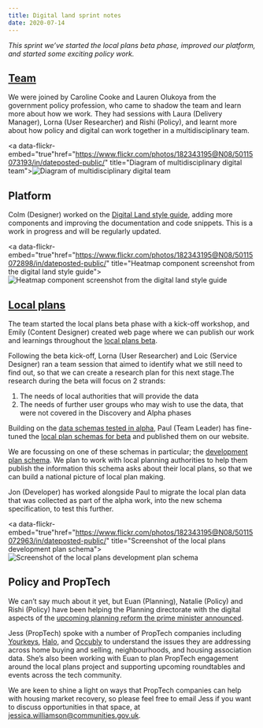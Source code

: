 ```yaml
---
title: Digital land sprint notes
date: 2020-07-14
---
```


_This sprint we’ve started the local plans beta phase, improved our platform, and started some exciting policy work._

## [Team](https://digital-land.github.io/about/)

We were joined by Caroline Cooke and Lauren Olukoya from the government policy profession, who came to shadow the team and learn more about how we work. They had sessions with Laura (Delivery Manager), Lorna (User Researcher) and Rishi (Policy), and learnt more about how policy and digital can work together in a multidisciplinary team.  

<a data-flickr-embed="true"href="https://www.flickr.com/photos/182343195@N08/50115073193/in/dateposted-public/" title="Diagram of multidisciplinary digital team"><img src="https://live.staticflickr.com/65535/50115073193_fcc3b6326c_c.jpg" alt="Diagram of multidisciplinary digital team"></a>

## Platform

Colm (Designer) worked on the [Digital Land style guide](http://digital-land-design.herokuapp.com/), adding more components and improving the documentation and code snippets. This is a work in progress and will be regularly updated.

<a data-flickr-embed="true"href="https://www.flickr.com/photos/182343195@N08/50115072898/in/dateposted-public/" title="Heatmap component screenshot from the digital land style guide"><img src="https://live.staticflickr.com/65535/50115072898_250ae68d35_c.jpg" alt="Heatmap component screenshot from the digital land style guide"></a>

## [Local plans](https://digital-land.github.io/project/local-plans/)

The team started the local plans beta phase with a kick-off workshop, and Emily (Content Designer) created web page where we can publish our work and learnings throughout the [local plans beta](https://digital-land.github.io/project/local-plans/beta/).

Following the beta kick-off, Lorna (User Researcher) and Loic (Service Designer) ran a team session that aimed to identify what we still need to find out, so that we can create a research plan for this next stage.The research during the beta will focus on 2 strands: 
1. The needs of local authorities that will provide the data
2. The needs of further user groups who may wish to use the data, that were not covered in the Discovery and Alpha phases

Building on the [data schemas tested in alpha](https://docs.google.com/spreadsheets/d/13mqs6lZy6SyO0xCKcIXtL71SnqnDAZ2hBj3RBpWP_DM/edit#gid=343807225), Paul (Team Leader) has fine-tuned the [local plan schemas for beta](https://digital-land.github.io/specification/dataset/local-plans/#schemas) and published them on our website. 

We are focussing on one of these schemas in particular; the [development plan schema](https://digital-land.github.io/specification/schema/development-plan). We plan to work with local planning authorities to help them publish the information this schema asks about their local plans, so that we can build a national picture of local plan making. 

Jon (Developer) has worked alongside Paul to migrate the local plan data that was collected as part of the alpha work, into the new schema specification, to test this further.

<a data-flickr-embed="true"href="https://www.flickr.com/photos/182343195@N08/50115072963/in/dateposted-public/" title="Screenshot of the local plans development plan schema"><img src="https://live.staticflickr.com/65535/50115072963_8b2a4e3c14_c.jpg" alt="Screenshot of the local plans development plan schema"></a>

## Policy and PropTech

We can’t say much about it yet, but Euan (Planning), Natalie (Policy) and Rishi (Policy) have been helping the Planning directorate with the digital aspects of the [upcoming planning reform the prime minister announced](https://www.gov.uk/government/news/pm-build-build-build). 

Jess (PropTech) spoke with a number of PropTech companies including [Yourkeys](https://www.yourkeys.com/), [Halo](https://www.localhalo.com/), and [Occubly](https://www.occubly.com/) to understand the issues they are addressing across home buying and selling, neighbourhoods, and housing association data. She’s also been working with Euan to plan PropTech engagement around the local plans project and supporting upcoming roundtables and events across the tech community. 

We are keen to shine a light on ways that PropTech companies can help with housing market recovery, so please feel free to email Jess if you want to discuss opportunities in that space, at <jessica.williamson@communities.gov.uk>.

